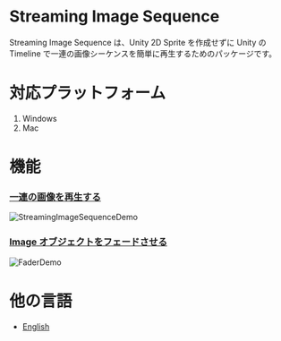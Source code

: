 # Streaming Image Sequence

Streaming Image Sequence は、Unity 2D Sprite を作成せずに Unity の Timeline で一連の画像シーケンスを簡単に再生するためのパッケージです。

# 対応プラットフォーム

1. Windows
2. Mac


# 機能

### [一連の画像を再生する](StreamingImageSequencePlayableAsset.md)

![StreamingImageSequenceDemo](../images/StreamingImageSequenceDemo.gif)

### [Image オブジェクトをフェードさせる](FaderPlayableAsset.md)
![FaderDemo](../images/FaderDemo.gif)


# 他の言語
- [English](../index.md)




